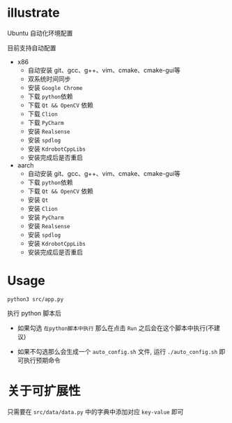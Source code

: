 # illustrate

Ubuntu 自动化环境配置

目前支持自动配置
- x86
  - 自动安装 git、gcc、g++、vim、cmake、cmake-gui等
  - 双系统时间同步
  - 安装 `Google Chrome`
  - 下载 `python`依赖
  - 下载 `Qt && OpenCV` 依赖
  - 下载 `Clion`
  - 下载 `PyCharm`
  - 安装 `Realsense`
  - 安装 `spdlog`
  - 安装 `KdrobotCppLibs`
  - 安装完成后是否重启
- aarch
    - 自动安装 git、gcc、g++、vim、cmake、cmake-gui等
    - 下载 `python`依赖
    - 下载 `Qt && OpenCV` 依赖
    - 安装 `Qt`
    - 安装 `Clion`
    - 安装 `PyCharm`
    - 安装 `Realsense`
    - 安装 `spdlog`
    - 安装 `KdrobotCppLibs`
    - 安装完成后是否重启

# Usage

```shell
python3 src/app.py
```

执行 python 脚本后

- 如果勾选 `在python脚本中执行` 那么在点击 `Run` 之后会在这个脚本中执行(不建议)

- 如果不勾选那么会生成一个 `auto_config.sh` 文件, 运行 `./auto_config.sh` 即可执行预期命令

# 关于可扩展性

只需要在 `src/data/data.py` 中的字典中添加对应 `key-value` 即可
